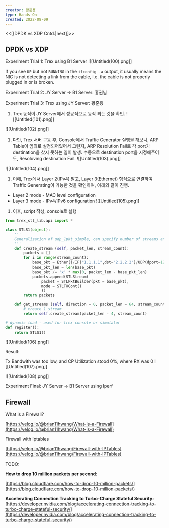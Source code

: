 ```yaml
---
creator: 황준용
type: Hands-On
created: 2022-08-09
---
```

<<[[DPDK vs XDP Cntd.|next]]>>
## DPDK vs XDP

Experiment Trial 1: Trex using B1 Server
![[Untitled(100).png]]


If you see `UP` but not `RUNNING` in the `ifconfig -a` output, it usually means the NIC is not detecting a link from the cable, i.e. the cable is not properly plugged in or is broken.

Experiment Trial 2: JY Server → B1 Server: 홍권님

Experiment Trial 3: Trex using JY Server: 황준용

1. Trex 동작이 JY Server에서 성공적으로 동작 되는 것을 확인.
![[Untitled(101).png]]

![[Untitled(102).png]]


1. 다만, Trex 서버 구동 후, Console에서 Traffic Generator 실행을 해보니, ARP Table이 임의로 설정되어있어서 그런지, ARP Resolution Fail로 각 port가 destination을 찾지 못하는 일이 발생. 수동으로 destination port을 지정해주어도, Resoloving destination Fail.
![[Untitled(103).png]]

![[Untitled(104).png]]


1. 이에, Trex에서 Layer 2(IPv4) 말고, Layer 3(Ethernet) 형식으로 연결하여 Traffic Generating이 가능한 것을 확인하여, 아래와 같이 진행.

- Layer 2 mode - MAC level configuration
- Layer 3 mode - IPv4/IPv6 configuration
![[Untitled(105).png]]


1. 이후, script 작성, console로 실행

```python
from trex_stl_lib.api import *

class STLS1(object):
    '''
    Generalization of udp_1pkt_simple, can specify number of streams and packet length
    '''
    def create_stream (self, packet_len, stream_count):
        packets = []
        for i in range(stream_count):
            base_pkt = Ether()/IP("1.1.1.1",dst="2.2.2.2")/UDP(dport=12+i,sport=1025)
            base_pkt_len = len(base_pkt)
            base_pkt /= 'x' * max(0, packet_len - base_pkt_len)
            packets.append(STLStream(
                packet = STLPktBuilder(pkt = base_pkt),
                mode = STLTXCont()
                ))
        return packets

    def get_streams (self, direction = 0, packet_len = 64, stream_count = 1, **kwargs):
        # create 1 stream
        return self.create_stream(packet_len - 4, stream_count)

# dynamic load - used for trex console or simulator
def register():
    return STLS1()
```
![[Untitled(106).png]]


Result:

Tx Bandwith was too low, and CP Utilization stood 0%, where RX was 0
![[Untitled(107).png]]

![[Untitled(108).png]]


Experiment Final: JY Server → B1 Server using Iperf

## Firewall

What is a Firewall?

[https://velog.io/@brian11hwang/What-is-a-Firewall](https://velog.io/@brian11hwang/What-is-a-Firewall)

Firewall with Iptables

[https://velog.io/@brian11hwang/Firewall-with-IPTables](https://velog.io/@brian11hwang/Firewall-with-IPTables)

TODO:

**How to drop 10 million packets per second**:

[https://blog.cloudflare.com/how-to-drop-10-million-packets/](https://blog.cloudflare.com/how-to-drop-10-million-packets/)

**Accelerating Connection Tracking to Turbo-Charge Stateful Security:** [https://developer.nvidia.com/blog/accelerating-connection-tracking-to-turbo-charge-stateful-security/](https://developer.nvidia.com/blog/accelerating-connection-tracking-to-turbo-charge-stateful-security/)